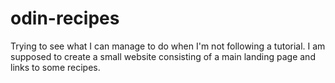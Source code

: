 # odin-recipes

Trying to see what I can manage to do when I'm not following a tutorial.
I am supposed to create a small website consisting of a main landing page and links to some recipes.